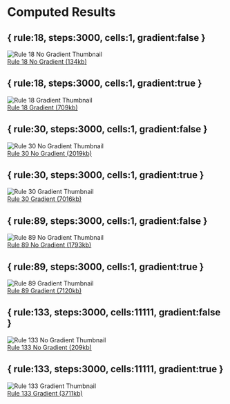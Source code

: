 Computed Results
================

{ rule:18, steps:3000, cells:1, gradient:false }
------
![Rule 18 No Gradient Thumbnail](http://static.iminlikewithyou.com/backend/ec/week0001/cwh/rule18thumb.png)  
[Rule 18 No Gradient (134kb)](http://static.iminlikewithyou.com/backend/ec/week0001/cwh/rule18.png)  

{ rule:18, steps:3000, cells:1, gradient:true }
------
![Rule 18 Gradient Thumbnail](http://static.iminlikewithyou.com/backend/ec/week0001/cwh/rule18gradientthumb.png)  
[Rule 18 Gradient (709kb)](http://static.iminlikewithyou.com/backend/ec/week0001/cwh/rule18gradient.png)  

{ rule:30, steps:3000, cells:1, gradient:false }
------
![Rule 30 No Gradient Thumbnail](http://static.iminlikewithyou.com/backend/ec/week0001/cwh/rule30thumb.png)  
[Rule 30 No Gradient (2019kb)](http://static.iminlikewithyou.com/backend/ec/week0001/cwh/rule30.png)  

{ rule:30, steps:3000, cells:1, gradient:true }
------
![Rule 30 Gradient Thumbnail](http://static.iminlikewithyou.com/backend/ec/week0001/cwh/rule30gradientthumb.png)  
[Rule 30 Gradient (7016kb)](http://static.iminlikewithyou.com/backend/ec/week0001/cwh/rule30gradient.png)  

{ rule:89, steps:3000, cells:1, gradient:false }
------
![Rule 89 No Gradient Thumbnail](http://static.iminlikewithyou.com/backend/ec/week0001/cwh/rule89thumb.png)  
[Rule 89 No Gradient (1793kb)](http://static.iminlikewithyou.com/backend/ec/week0001/cwh/rule89.png)  

{ rule:89, steps:3000, cells:1, gradient:true }
------
![Rule 89 Gradient Thumbnail](http://static.iminlikewithyou.com/backend/ec/week0001/cwh/rule89gradientthumb.png)  
[Rule 89 Gradient (7120kb)](http://static.iminlikewithyou.com/backend/ec/week0001/cwh/rule89gradient.png)  

{ rule:133, steps:3000, cells:11111, gradient:false }
------
![Rule 133 No Gradient Thumbnail](http://static.iminlikewithyou.com/backend/ec/week0001/cwh/rule133thumb.png)  
[Rule 133 No Gradient (209kb)](http://static.iminlikewithyou.com/backend/ec/week0001/cwh/rule133.png)  

{ rule:133, steps:3000, cells:11111, gradient:true }
------
![Rule 133 Gradient Thumbnail](http://static.iminlikewithyou.com/backend/ec/week0001/cwh/rule133gradientthumb.png)  
[Rule 133 Gradient (3711kb)](http://static.iminlikewithyou.com/backend/ec/week0001/cwh/rule133gradient.png)  